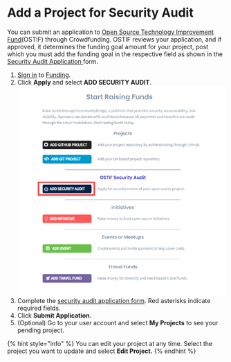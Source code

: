 # Add a Project for Security Audit

You can submit an application to [Open Source Technology Improvement Fund](https://ostif.org/the-ostif-mission/)\(OSTIF\) through Crowdfunding. OSTIF reviews your application, and if approved, it determines the funding goal amount for your project, post which you must add the funding goal in the respective field as shown in the [Security Audit Application ](../security-audit-application.md)form.

1. [Sign in](../../../sso/sign-in/) to [Funding](https://funding.communitybridge.org/).
2. Click **Apply** and select **ADD SECURITY AUDIT**.  ![](../../../.gitbook/assets/add-security-audit.png) 
3. Complete the [security audit application form](../security-audit-application.md). Red asterisks indicate required fields.
4. Click **Submit Application.**
5. \(Optional\) Go to your user account and select **My Projects** to see your pending project.

{% hint style="info" %}
You can edit your project at any time. Select the project you want to update and select **Edit Project.**
{% endhint %}

  




